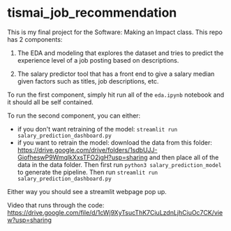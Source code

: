 # tismai_job_recommendation

This is my final project for the Software: Making an Impact class. This repo has 2 components:

1. The EDA and modeling that explores the dataset and tries to predict the experience level of a job posting based on descriptions. 

2. The salary predictor tool that has a front end to give a salary median given factors such as titles, job descriptions, etc.

To run the first component, simply hit run all of the ```eda.ipynb``` notebook and it should all be self contained. 

To run the second component, you can either:
- if you don't want retraining of the model: ```streamlit run salary_prediction_dashboard.py```
- if you want to retrain the model: download the data from this folder: https://drive.google.com/drive/folders/1sdbUJJ-GiofheswP9WmqlkXxsTFO2jgH?usp=sharing and then place all of the data in the data folder. Then first run ```python3 salary_prediction_model``` to generate the pipeline. Then run ```streamlit run salary_prediction_dashboard.py```

Either way you should see a streamlit webpage pop up. 

Video that runs through the code: https://drive.google.com/file/d/1cWj9XyTsucThK7CiuLzdnLjhCiuOc7CK/view?usp=sharing




